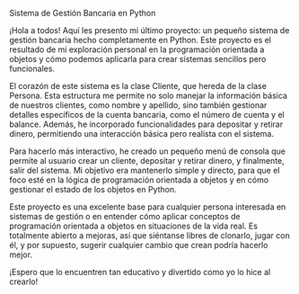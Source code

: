 Sistema de Gestión Bancaria en Python

¡Hola a todos! Aquí les presento mi último proyecto: un pequeño sistema de gestión bancaria hecho completamente en Python. Este proyecto es el resultado de mi exploración personal en la programación orientada a objetos y cómo podemos aplicarla para crear sistemas sencillos pero funcionales.

El corazón de este sistema es la clase Cliente, que hereda de la clase Persona. Esta estructura me permite no solo manejar la información básica de nuestros clientes, como nombre y apellido, sino también gestionar detalles específicos de la cuenta bancaria, como el número de cuenta y el balance. Además, he incorporado funcionalidades para depositar y retirar dinero, permitiendo una interacción básica pero realista con el sistema.

Para hacerlo más interactivo, he creado un pequeño menú de consola que permite al usuario crear un cliente, depositar y retirar dinero, y finalmente, salir del sistema. Mi objetivo era mantenerlo simple y directo, para que el foco esté en la lógica de programación orientada a objetos y en cómo gestionar el estado de los objetos en Python.

Este proyecto es una excelente base para cualquier persona interesada en sistemas de gestión o en entender cómo aplicar conceptos de programación orientada a objetos en situaciones de la vida real. Es totalmente abierto a mejoras, así que siéntanse libres de clonarlo, jugar con él, y por supuesto, sugerir cualquier cambio que crean podría hacerlo mejor.

¡Espero que lo encuentren tan educativo y divertido como yo lo hice al crearlo!
